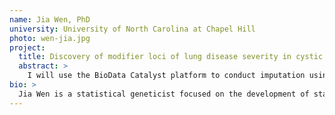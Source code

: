 ```yaml
---
name: Jia Wen, PhD
university: University of North Carolina at Chapel Hill
photo: wen-jia.jpg
project:
  title: Discovery of modifier loci of lung disease severity in cystic fibrosis (CF) by CF-tailored genotype imputation and scanning of candidate regulatory regions
  abstract: >
    I will use the BioData Catalyst platform to conduct imputation using whole-genome sequencing data (WGS) generated by the Cystic Fibrosis Genome Project. Imputation into cystic fibrosis (CF) patients using WGS data from other CF patients as reference (internal reference) will likely better rescue regions most relevant to CF (e.g., the CF causing gene CFTR and CF modifier genes such as MUC4, SLC9A3), where existing reference panels have had poor performance. We will assess imputation quality using internal and the state-of-the-art reference panels. Furthermore, we will scan candidate regulatory regions based on annotations from WGS Annotator (WGSA) and from relevant chromatin conformation data to identify regions associated with lung function among CF patients.
bio: >
  Jia Wen is a statistical geneticist focused on the development of statistical methods and their application to genetic dissection of complex diseases and traits. She is a Postdoctoral Fellow in the Department of Genetics at the University of North Carolina at Chapel Hill. During her PhD study and post-doc training, she developed computational pipelines and statistical methods to improve computing and statistical efficiency in biomedical research, and conducted statistical, genetic, and bioinformatics analysis to advance genetic understanding for human diseases and traits. Her current projects aim to develop statistical methods for analyzing chromosome conformation capture data and genetic association studies in diverse-ancestry cohorts.
---
```

